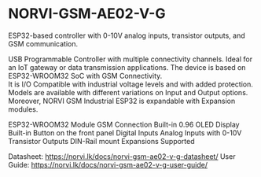 # NORVI-GSM-AE02-V-G
ESP32-based controller with 0-10V analog inputs, transistor outputs, and GSM communication.

USB Programmable Controller with multiple connectivity channels. 
Ideal for an IoT gateway or data transmission applications. 
The device is based on ESP32-WROOM32 SoC with GSM Connectivity.  
It is I/O Compatible with industrial voltage levels and with added protection. 
Models are available with different variations on Input and Output options. 
Moreover, NORVI GSM Industrial ESP32 is expandable with Expansion modules. 

ESP32-WROOM32 Module
GSM Connection
Built-in 0.96 OLED Display
Built-in Button on the front panel
Digital Inputs
Analog Inputs with 0-10V
Transistor Outputs
DIN-Rail mount
Expansions Supported

Datasheet:   https://norvi.lk/docs/norvi-gsm-ae02-v-g-datasheet/
User Guide:  https://norvi.lk/docs/norvi-gsm-ae02-v-g-user-guide/
